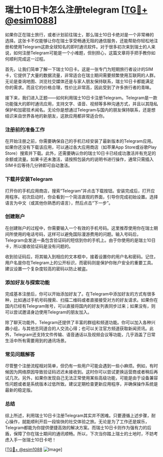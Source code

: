 # 瑞士10日卡怎么注册telegram [[TG💪+ @esim1088](https://t.me/s/esim1088)]

如果你正在瑞士旅行，或者计划前往瑞士，那么瑞士10日卡绝对是一个非常棒的选择。这张卡不仅能够让你在瑞士享受畅通无阻的通信服务，还能帮助你轻松地注册和使用Telegram这款全球知名的即时通讯软件。对于很多初次来到瑞士的人来说，如何注册Telegram可能是一个小难题，但别担心，这篇文章将手把手教你如何顺利完成这一过程。

首先，让我们简单了解一下瑞士10日卡。这是一张专门为短期旅行者设计的SIM卡，它提供了大量的数据流量，非常适合在瑞士期间需要频繁使用互联网的人群。无论是查询地图、浏览社交媒体还是与家人朋友保持联系，瑞士10日卡都能满足你的需求。而且它的价格合理，性价比非常高，因此受到了许多旅行者的青睐。

接下来，我们进入正题——如何利用瑞士10日卡注册Telegram。Telegram是一款功能强大的即时通讯应用，支持文字、语音、视频等多种沟通方式，并且以其隐私保护和加密技术闻名。无论你是想通过Telegram与国内的朋友保持联系，还是想结识来自世界各地的新朋友，这款应用都非常适合你。

### 注册前的准备工作

在开始注册之前，你需要确保自己的手机已经安装了最新版本的Telegram应用。如果你还没有下载该应用，可以通过各大应用商店（如苹果App Store或谷歌Play Store）搜索并下载。此外，还需要确认你的瑞士10日卡已经成功激活并有充足的余额或流量。如果卡还未激活，请按照包装内的说明书进行操作，通常只需插入SIM卡后等待几分钟即可自动激活。

### 下载并安装Telegram

打开你的手机应用商店，搜索“Telegram”并点击下载按钮。安装完成后，打开应用程序。初次启动时，你会看到一个简洁直观的界面，引导你完成初始设置。选择语言为中文（或其他你熟悉的语言），然后点击“下一步”。

### 创建账户

在创建账户的过程中，你需要输入一个有效的手机号码。这里推荐使用你在瑞士期间所使用的电话号码，这样可以避免国际漫游费用的问题。输入号码后，Telegram会发送一条包含验证码的短信到你的手机上。由于你使用的是瑞士10日卡，所以接收验证码是没有问题的。

收到验证码后，将其输入到相应的文本框中，接着设置你的用户名和密码。记住，用户名是你在Telegram上的公开标识，而密码则是保护你账户安全的重要工具。建议设置一个复杂度较高的密码以防止被盗。

### 添加好友与探索功能

完成基本注册后，你可以开始添加好友了。在Telegram中添加好友的方式有很多种，比如通过手机号码搜索、扫描二维码或者直接接受对方的好友请求。如果你在国内已经有Telegram账号，可以直接将国内的好友列表同步过来；如果没有，则可以尝试邀请身边使用Telegram的朋友加入。

除了聊天功能外，Telegram还提供了丰富的群组和频道功能。你可以加入各种兴趣小组，与其他志同道合的人交流心得；也可以关注官方频道获取新闻资讯。此外，Telegram还支持文件传输、语音通话以及视频会议等功能，几乎涵盖了日常生活中所有需要用到的通讯场景。

### 常见问题解答

尽管整个注册流程相对简单，但仍有一些用户可能会遇到一些小麻烦。例如，有时候因为网络原因导致验证码迟迟未接收到。这时你可以尝试更换运营商或者稍后再试几次。另外，如果你发现自己无法正常使用某些高级功能，可能是由于设备兼容性问题或者是系统版本过低所致。建议定期检查更新应用程序，并确保操作系统是最新的稳定版。

### 总结

综上所述，利用瑞士10日卡注册Telegram其实并不困难。只要遵循上述步骤，耐心操作，就能顺利开启一段愉快的社交体验之旅。无论是为了工作还是娱乐，Telegram都能为你提供便捷高效的解决方案。而瑞士10日卡则作为强有力的后盾，保障了你在瑞士期间的通讯顺畅。所以，下次当你踏上瑞士的土地时，不妨考虑入手一张瑞士10日卡吧！

[[TG💪+ @esim1088](https://t.me/s/esim1088) ![Image](https://i.postimg.cc/4NQfJmqS/Snipaste-2025-05-13-00-14-12.png)]